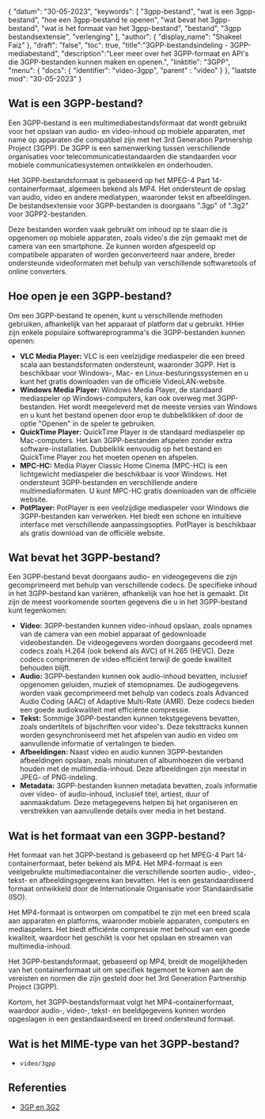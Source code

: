{
"datum": "30-05-2023",
  "keywords": [
"3gpp-bestand",
"wat is een 3gpp-bestand",
"hoe een 3gpp-bestand te openen",
"wat bevat het 3gpp-bestand",
"wat is het formaat van het 3gpp-bestand",
"bestand",
"3gpp bestandsextensie",
"verlenging"
],
  "author": {
"display_name": "Shakeel Faiz"
},
"draft": "false",
"toc": true,
"title":"3GPP-bestandsindeling - 3GPP-mediabestand",
  "description":"Leer meer over het 3GPP-formaat en API's die 3GPP-bestanden kunnen maken en openen.",
"linktitle": "3GPP",
  "menu": {
    "docs": {
      "identifier": "video-3gpp",
"parent" : "video"
}
},
"laatste mod": "30-05-2023"
}

## Wat is een 3GPP-bestand?

Een 3GPP-bestand is een multimediabestandsformaat dat wordt gebruikt voor het opslaan van audio- en video-inhoud op mobiele apparaten, met name op apparaten die compatibel zijn met het 3rd Generation Partnership Project (3GPP). De 3GPP is een samenwerking tussen verschillende organisaties voor telecommunicatiestandaarden die standaarden voor mobiele communicatiesystemen ontwikkelen en onderhouden.

Het 3GPP-bestandsformaat is gebaseerd op het MPEG-4 Part 14-containerformaat, algemeen bekend als MP4. Het ondersteunt de opslag van audio, video en andere mediatypen, waaronder tekst en afbeeldingen. De bestandsextensie voor 3GPP-bestanden is doorgaans ".3gp" of ".3g2" voor 3GPP2-bestanden.

Deze bestanden worden vaak gebruikt om inhoud op te slaan die is opgenomen op mobiele apparaten, zoals video's die zijn gemaakt met de camera van een smartphone. Ze kunnen worden afgespeeld op compatibele apparaten of worden geconverteerd naar andere, breder ondersteunde videoformaten met behulp van verschillende softwaretools of online converters.

## Hoe open je een 3GPP-bestand?

Om een 3GPP-bestand te openen, kunt u verschillende methoden gebruiken, afhankelijk van het apparaat of platform dat u gebruikt. HHier zijn enkele populaire softwareprogramma's die 3GPP-bestanden kunnen openen:

- **VLC Media Player:** VLC is een veelzijdige mediaspeler die een breed scala aan bestandsformaten ondersteunt, waaronder 3GPP. Het is beschikbaar voor Windows-, Mac- en Linux-besturingssystemen en u kunt het gratis downloaden van de officiële VideoLAN-website.
- **Windows Media Player:** Windows Media Player, de standaard mediaspeler op Windows-computers, kan ook overweg met 3GPP-bestanden. Het wordt meegeleverd met de meeste versies van Windows en u kunt het bestand openen door erop te dubbelklikken of door de optie "Openen" in de speler te gebruiken.
- **QuickTime Player:** QuickTime Player is de standaard mediaspeler op Mac-computers. Het kan 3GPP-bestanden afspelen zonder extra software-installaties. Dubbelklik eenvoudig op het bestand en QuickTime Player zou het moeten openen en afspelen.
- **MPC-HC:** Media Player Classic Home Cinema (MPC-HC) is een lichtgewicht mediaspeler die beschikbaar is voor Windows. Het ondersteunt 3GPP-bestanden en verschillende andere multimediaformaten. U kunt MPC-HC gratis downloaden van de officiële website.
- **PotPlayer:** PotPlayer is een veelzijdige mediaspeler voor Windows die 3GPP-bestanden kan verwerken. Het biedt een schone en intuïtieve interface met verschillende aanpassingsopties. PotPlayer is beschikbaar als gratis download van de officiële website.

## Wat bevat het 3GPP-bestand?

Een 3GPP-bestand bevat doorgaans audio- en videogegevens die zijn gecomprimeerd met behulp van verschillende codecs. De specifieke inhoud in het 3GPP-bestand kan variëren, afhankelijk van hoe het is gemaakt. Dit zijn de meest voorkomende soorten gegevens die u in het 3GPP-bestand kunt tegenkomen:

- **Video:** 3GPP-bestanden kunnen video-inhoud opslaan, zoals opnames van de camera van een mobiel apparaat of gedownloade videobestanden. De videogegevens worden doorgaans gecodeerd met codecs zoals H.264 (ook bekend als AVC) of H.265 (HEVC). Deze codecs comprimeren de video efficiënt terwijl de goede kwaliteit behouden blijft.
- **Audio:** 3GPP-bestanden kunnen ook audio-inhoud bevatten, inclusief opgenomen geluiden, muziek of stemopnames. De audiogegevens worden vaak gecomprimeerd met behulp van codecs zoals Advanced Audio Coding (AAC) of Adaptive Multi-Rate (AMR). Deze codecs bieden een goede audiokwaliteit met efficiënte compressie.
- **Tekst:** Sommige 3GPP-bestanden kunnen tekstgegevens bevatten, zoals ondertitels of bijschriften voor video's. Deze teksttracks kunnen worden gesynchroniseerd met het afspelen van audio en video om aanvullende informatie of vertalingen te bieden.
- **Afbeeldingen:** Naast video en audio kunnen 3GPP-bestanden afbeeldingen opslaan, zoals miniaturen of albumhoezen die verband houden met de multimedia-inhoud. Deze afbeeldingen zijn meestal in JPEG- of PNG-indeling.
- **Metadata:** 3GPP-bestanden kunnen metadata bevatten, zoals informatie over video- of audio-inhoud, inclusief titel, artiest, duur of aanmaakdatum. Deze metagegevens helpen bij het organiseren en verstrekken van aanvullende details over media in het bestand.

## Wat is het formaat van een 3GPP-bestand?

Het formaat van het 3GPP-bestand is gebaseerd op het MPEG-4 Part 14-containerformaat, beter bekend als MP4. Het MP4-formaat is een veelgebruikte multimediacontainer die verschillende soorten audio-, video-, tekst- en afbeeldingsgegevens kan bevatten. Het is een gestandaardiseerd formaat ontwikkeld door de Internationale Organisatie voor Standaardisatie (ISO).

Het MP4-formaat is ontworpen om compatibel te zijn met een breed scala aan apparaten en platforms, waaronder mobiele apparaten, computers en mediaspelers. Het biedt efficiënte compressie met behoud van een goede kwaliteit, waardoor het geschikt is voor het opslaan en streamen van multimedia-inhoud.

Het 3GPP-bestandsformaat, gebaseerd op MP4, breidt de mogelijkheden van het containerformaat uit om specifiek tegemoet te komen aan de vereisten en normen die zijn gesteld door het 3rd Generation Partnership Project (3GPP).

Kortom, het 3GPP-bestandsformaat volgt het MP4-containerformaat, waardoor audio-, video-, tekst- en beeldgegevens kunnen worden opgeslagen in een gestandaardiseerd en breed ondersteund formaat.

## Wat is het MIME-type van het 3GPP-bestand?

- `video/3gpp`

## Referenties
* [3GP en 3G2](https://en.wikipedia.org/wiki/3GP_and_3G2)

